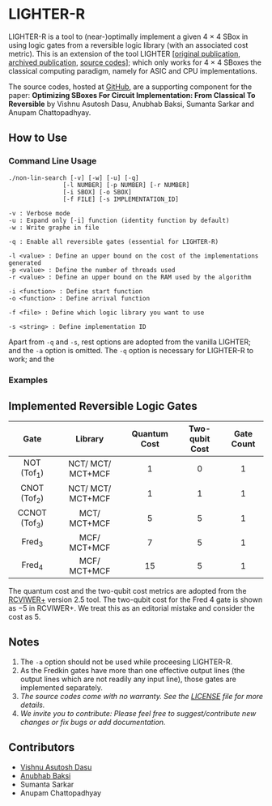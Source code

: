 
# LIGHTER-R #
LIGHTER-R is a tool to (near-)optimally implement a given 4 × 4 SBox in using logic gates from a reversible logic library (with an associated cost metric). This is an extension of the tool LIGHTER [[original publication](https://tosc.iacr.org/index.php/ToSC/article/view/806), [archived publication](https://eprint.iacr.org/2017/101), [source codes](http://jeremy.jean.free.fr/pub/fse2018_layer_implementations.tar.gz)]; which only works for 4 × 4 SBoxes the classical computing paradigm, namely for ASIC and CPU implementations.

The source codes, hosted at [GitHub](https://github.com/vdasu/lighter-r), are a supporting component for the paper:
**Optimizing SBoxes For Circuit Implementation: From Classical To Reversible**
by Vishnu Asutosh Dasu, Anubhab Baksi, Sumanta Sarkar and Anupam Chattopadhyay.



## How to Use ##

### Command Line Usage ###
    ./non-lin-search [-v] [-w] [-u] [-q]
                   [-l NUMBER] [-p NUMBER] [-r NUMBER]
                   [-i SBOX] [-o SBOX]
                   [-f FILE] [-s IMPLEMENTATION_ID]

    -v : Verbose mode
    -u : Expand only [-i] function (identity function by default)
    -w : Write graphe in file
    
    -q : Enable all reversible gates (essential for LIGHTER-R)

    -l <value> : Define an upper bound on the cost of the implementations generated
    -p <value> : Define the number of threads used
    -r <value> : Define an upper bound on the RAM used by the algorithm

    -i <function> : Define start function
    -o <function> : Define arrival function

    -f <file> : Define which logic library you want to use

    -s <string> : Define implementation ID

Apart from `-q` and `-s`, rest options are adopted from the vanilla LIGHTER; and the `-a` option is omitted. The `-q` option is necessary for LIGHTER-R to work; and the 

### Examples ###

## Implemented Reversible Logic Gates ##

|            Gate            |      Library      |  Quantum Cost  | Two-qubit Cost  | Gate Count |
|:--------------------------:|:-----------------:|:--------------:|:---------------:|:----------:|
|   NOT (Tof<sub>1</sub>)    | NCT/ MCT/ MCT+MCF |         1      |         0       |     1      |
|   CNOT  (Tof<sub>2</sub>)  | NCT/ MCT/ MCT+MCF |         1      |         1       |     1      |
| CCNOT (Tof<sub>3</sub>)    |    MCT/ MCT+MCF   |         5      |         5       |     1      |
|     Fred<sub>3</sub>       |    MCF/ MCT+MCF   |         7      |         5       |     1      |
|     Fred<sub>4</sub>       |    MCF/ MCT+MCF   |        15      |         5       |     1      |

The quantum cost and the two-qubit cost metrics are adopted from the [RCVIWER+](https://ceit.aut.ac.ir/QDA/RCV.htm) version 2.5 tool. The two-qubit cost for the Fred 4 gate is shown as −5 in RCVIWER+. We treat this as an editorial mistake and consider the cost as 5.

## Notes ##
1. The `-a` option should not be used while proceesing LIGHTER-R. 
2. As the Fredkin gates have more than one effective output lines (the output lines which are not readily any input line), those gates are implemented separately.
3. *The source codes come with no warranty. See the [LICENSE](./LICENSE) file for more details.*
4. *We invite you to contribute: Please feel free to suggest/contribute new changes or fix bugs or add documentation.*

## Contributors ##
* [Vishnu Asutosh Dasu](mailto:vishnu.asutosh@learner.manipal.edu)
* [Anubhab Baksi](mailto:anubhab001@e.ntu.edu.sg)
* Sumanta Sarkar
* Anupam Chattopadhyay
